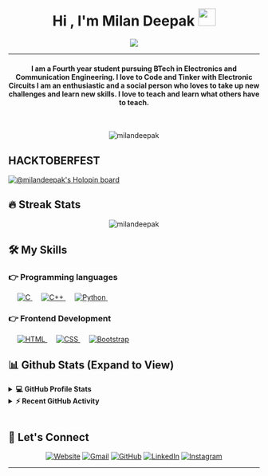 
<h1 align="center">Hi , I'm Milan Deepak <img src="https://media.giphy.com/media/hvRJCLFzcasrR4ia7z/giphy.gif" width="35"></h1>
<p align="center">
  <a href="https://github.com/DenverCoder1/readme-typing-svg"><img src=https://readme-typing-svg.herokuapp.com/?lines=Electronics+and+Communication+Student;Tech+Enthusiast;Python+Programmer&center=true&width=500&height=50"></a>
</p>
<hr/>
<h4 align="center">I am a Fourth year student pursuing BTech in Electronics and Communication Engineering. I love to Code and Tinker with Electronic Circuits I am an enthusiastic and a social person who loves to take up new challenges and learn new skills. I love to teach and learn what others have to teach.</h4>
<br>
<p align="center"> <img src="https://komarev.com/ghpvc/?username=milandeepak" alt="milandeepak" /> </p>

## HACKTOBERFEST
[![@milandeepak's Holopin board](https://holopin.me/milandeepak)](https://holopin.io/@milandeepak)

## 🔥 Streak Stats
<p align="center"><img src="https://github-readme-streak-stats.herokuapp.com/?user=milandeepak&theme=algolia" alt="milandeepak"  /></p>


## 🛠️ My Skills

### 👉 Programming languages

<p align="left"> 
  &emsp; 
  <a href="https://www.cprogramming.com/" target="_blank"> 
    <img alt="C" src="https://img.shields.io/badge/C%20-%232370ED.svg?logo=c&logoColor=white">
  </a> 
  &emsp;
  <a href="https://www.w3schools.com/cpp/" target="_blank"> 
    <img alt="C++" src="https://img.shields.io/badge/C++%20-%2300599C.svg?logo=c%2B%2B&logoColor=white">
  </a> 
  &emsp;
   <a href="https://www.python.org" target="_blank">
    <img alt="Python" src="https://img.shields.io/badge/Python%20-%2314354C.svg?logo=python&logoColor=white">
  </a>
  &emsp;
 
</p>

### 👉 Frontend Development
<p align="left"> 
  &emsp; 
  <a href="https://www.w3.org/html/" target="_blank"> 
   <img alt="HTML" src="https://img.shields.io/badge/HTML5%20-%23E34F26.svg?logo=html5&logoColor=white">
  </a>   
  &emsp;
  <a href="https://www.w3schools.com/css/" target="_blank">
    <img alt="CSS" src="https://img.shields.io/badge/CSS%20-%231572B6.svg?logo=css3&logoColor=white">
  </a> 
   &emsp;
  <a href="https://getbootstrap.com" target="_blank"> 
    <img alt="Bootstrap" src="https://img.shields.io/badge/Bootstrap-%23563D7C.svg?style=flat&logo=bootstrap&logoColor=white"/>
  </a>
</p>


## 📊 Github Stats (Expand to View) 


<details> 
  <summary><b>💻 GitHub Profile Stats</b></summary>
  <br/>
  <p align="center">
    <a href="https://github.com/anuraghazra/github-readme-stats"><img alt="Candida's Github Stats" src="https://github-readme-stats.vercel.app/api?username=milandeepak&show_icons=true&count_private=true&theme=algolia" height="192px"/></a>
<br/>
  &nbsp;
	  <img src="https://github-readme-stats.vercel.app/api/top-langs?username=milandeepak&show_icons=true&locale=en&layout=compact&theme=algolia" alt="milandeepak" height="192px"/>
  <br/>
  <b>Note:</b> Top languages is only a metric of the languages my public code consists of and doesn't reflect experience or skill level.
  </p>
</details>


<details>
  <summary><b>⚡ Recent GitHub Activity</b></summary>
  <br/>
   <a href="https://github.com/milandeepak"><img alt="Candida's Activity Graph" src="https://activity-graph.herokuapp.com/graph?username=milandeepak&custom_title=Milan%20Deepak's%20Contribution%20Graph&theme=react-dark" /></a>
  <br/>

</details>

<br/>

## 🙋 Let's Connect
<p align="center">
  <a href="https://milandeepak.github.io/portfolio/"><img src="https://img.icons8.com/bubbles/50/000000/web.png" alt="Website"/></a>
	<a href="mailto:milandeepak06@gmail.com"><img src="https://img.icons8.com/bubbles/50/000000/gmail.png" alt="Gmail"/></a>
	<a href="https://github.com/milandeepak"><img src="https://img.icons8.com/bubbles/50/000000/github.png" alt="GitHub"/></a>
	<a href="https://linkedin.com/in/milan-deepak"><img src="https://img.icons8.com/bubbles/50/000000/linkedin.png" alt="LinkedIn"/></a>
	<a href="https://instagram.com/_.that_mallu_payyan123._"><img src="https://img.icons8.com/bubbles/50/000000/instagram.png" alt="Instagram"/></a>
	
</p>

<hr/>








